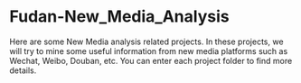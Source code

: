 # Fudan-New_Media_Analysis
Here are some New Media analysis related projects. In these projects, we will try to mine some useful information from new media platforms such as Wechat, Weibo, Douban, etc.
You can enter each project folder to find more details. 